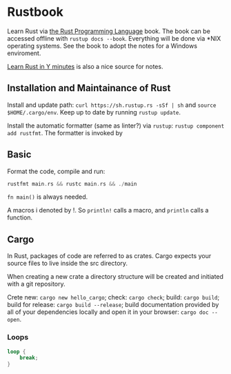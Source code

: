 # Rustbook

Learn Rust via [the Rust Programming Language](https://doc.rust-lang.org/stable/book/title-page.html) book. The book can be accessed offline with `rustup docs --book`.
Everything will be done via *NIX operating systems.
See the book to adopt the notes for a Windows enviroment.

[Learn Rust in Y minutes](https://learnxinyminutes.com/)
is also a nice source for notes.

## Installation and Maintainance of Rust

Install and update path: `curl https://sh.rustup.rs -sSf | sh`
and `source $HOME/.cargo/env`. Keep up to date by running `rustup update`.

Install the automatic formatter (same as linter?) via `rustup`:
`rustup component add rustfmt`. The formatter is invoked by


## Basic

Format the code, compile and run:

```rust
rustfmt main.rs && rustc main.rs && ./main
```

`fn main()` is always needed.

A macros i denoted by !. So `println!` calls a macro,
and `println` calls a function.

## Cargo

In Rust, packages of code are referred to as crates.
Cargo expects your source files to live inside the src directory.

When creating a new crate a directory structure will be created
and initiated with a git repository.

Crete new: `cargo new hello_cargo`; check: `cargo check`; build: `cargo build`;
build for release: `cargo build --release`; 
build documentation provided by all of your dependencies locally and open it in your browser: `cargo doc --open`.

### Loops

```rust
loop {
    break;
}
```

